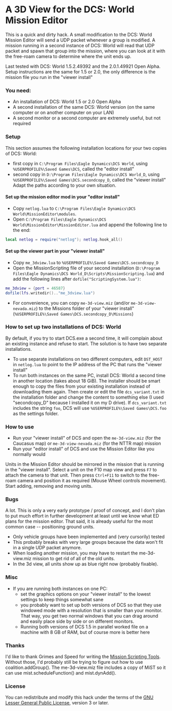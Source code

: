 # A 3D View for the DCS: World Mission Editor

This is a quick and dirty hack. A small modification to the DCS: World Mission Editor will send a UDP packet whenever a group is modified. A mission running in a second instance of DCS: World will read that UDP packet and spawn that group into the mission, where you can look at it with the free-roam camera to determine where the unit ends up.

Last tested with DCS: World 1.5.2.49392 and the 2.0.1.49921 Open Alpha.
Setup instructions are the same for 1.5 or 2.0, the only difference is the mission file you run in the "viewer install"

### You need:

* An installation of DCS: World 1.5 or 2.0 Open Alpha
* A second installation of the same DCS: World version (on the same computer or on another computer on your LAN)
* A second monitor or a second computer are extremely useful, but not required

### Setup

This section assumes the following installation locations for your two copies of DCS: World:
* first copy in `C:\Program Files\Eagle Dynamics\DCS World`, using `%USERPROFILE%\Saved Games\DCS`, called the "editor install"
* second copy in `D:\Program Files\Eagle Dynamics\DCS World_D`, using `%USERPROFILE%\Saved Games\DCS.secondcopy_D`, called the "viewer install"
Adapt the paths according to your own situation.

#### Set up the mission editor mod in your "editor install"

* Copy `netlog.lua` to `C:\Program Files\Eagle Dynamics\DCS World\MissionEditor\modules`.
* Open `C:\Program Files\Eagle Dynamics\DCS World\MissionEditor\MissionEditor.lua` and append the following line to the end:
````lua
local netlog = require("netlog"); netlog.hook_all()
````

#### Set up the viewer part in your "viewer install"

* Copy `me_3dview.lua` to `%USERPROFILE%\Saved Games\DCS.secondcopy_D`
* Open the MissionScripting file of your second installation (`D:\Program Files\Eagle Dynamics\DCS World_D\Scripts\MissionScripting.lua`) and add the following lines after `dofile("ScriptingSystem.lua")`:
```lua
me_3dview = {port = 46587}
dofile(lfs.writedir().."me_3dview.lua")
````
* For convenience, you can copy `me-3d-view.miz` (and/or `me-3d-view-nevada.miz`) to the Missions folder of your "viewer install" (`%USERPROFILE%\Saved Games\DCS.secondcopy_D\Missions`)

### How to set up two installations of DCS: World

By default, if you try to start DCS.exe a second time, it will complain about an existing instance and refuse to start. The solution is to have two separate installations.

* To use separate installations on two different computers, edit `DST_HOST` in `netlog.lua` to point to the IP address of the PC that runs the "viewer install"
* To run both instances on the same PC, install DCS: World a second time in another location (takes about 18 GiB). The installer should be smart enough to copy the files from your existing installation instead of downloading them again. Then create or edit the file `dcs_variant.txt` in the installation folder and change the content to something else (I used "secondcopy_D" because I installed it on my D drive). If `dcs_variant.txt` includes the string `foo`, DCS will use `%USERPROFILE%\Saved Games\DCS.foo` as the settings folder.

### How to use

* Run your "viewer install" of DCS and open the `me-3d-view.miz` (for the Caucasus map) or `me-3d-view-nevada.miz` (for the NTTR map) mission
* Run your "editor install" of DCS and use the Mission Editor like you normally would

Units in the Mission Editor should be mirrored in the mission that is running in the "viewer install". Select a unit on the F10 map view and press `F7` to attach the camera to that unit. Then press `Ctrl+F11` to switch to the free-roam camera and position it as required (Mouse Wheel controls movement). Start adding, removing and moving units.

### Bugs

A lot. This is only a very early prototype / proof of concept, and I don't plan to put much effort in further development at least until we know what ED plans for the mission editor. That said, it is already useful for the most common case -- positioning ground units.

* Only vehicle groups have been implemented and (very cursorily) tested
* This probably breaks with very large groups because the data won't fit in a single UDP packet anymore.
* When loading another mission, you may have to restart the me-3d-view.miz mission to get rid of all of the old units.
* In the 3d view, all units show up as blue right now (probably fixable).

### Misc

* If you are running both instances on one PC:
  * set the graphics options on your "viewer install" to the lowest settings to keep things somewhat sane
  * you probably want to set up both versions of DCS so that they use windowed mode with a resolution that is smaller than your monitor. That way, you get two normal windows that you can drag around and easily place side by side or on different monitors.
  * Running both versions of DCS 1.5 in parallel worked file on a machine with 8 GB of RAM, but of course more is better here

### Thanks

I'd like to thank Grimes and Speed for writing the [Mission Scripting Tools](https://github.com/mrSkortch/MissionScriptingTools). Without those, I'd probably still be trying to figure out how to use coalition.addGroup(). The me-3d-view.miz file includes a copy of MiST so it can use mist.scheduleFunction() and mist.dynAdd().

### License
You can redistribute and modify this hack under the terms of the [GNU Lesser General Public License](http://www.gnu.org/licenses/lgpl-3.0.en.html), version 3 or later.

